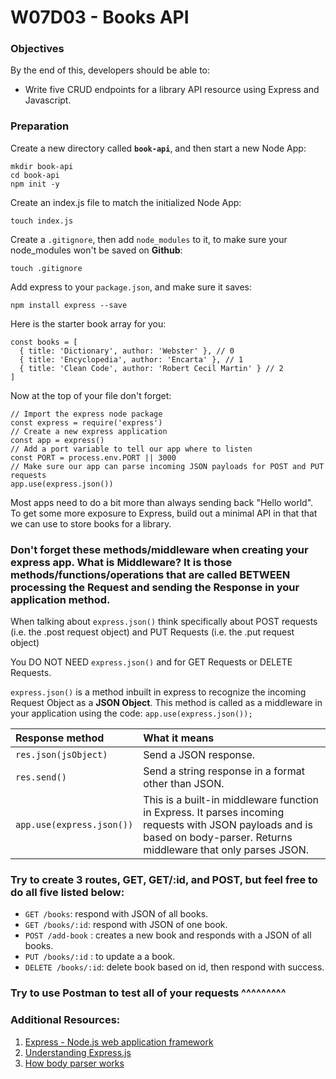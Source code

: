 # W07D03 - Books API

### Objectives

By the end of this, developers should be able to:

* Write five CRUD endpoints for a library API resource using Express and Javascript.

### Preparation

Create a new directory called **`book-api`**, and then start a new Node App:

```text
mkdir book-api
cd book-api
npm init -y
```

Create an index.js file to match the initialized Node App:

```text
touch index.js
```

Create a `.gitignore`, then add `node_modules` to it, to make sure your node\_modules won't be saved on **Github**:

```text
touch .gitignore
```

Add express to your `package.json`, and make sure it saves:

```text
npm install express --save
```

Here is the starter book array for you:

```text
const books = [
  { title: 'Dictionary', author: 'Webster' }, // 0
  { title: 'Encyclopedia', author: 'Encarta' }, // 1
  { title: 'Clean Code', author: 'Robert Cecil Martin' } // 2
]

```

Now at the top of your file don't forget:

```text
// Import the express node package
const express = require('express')
// Create a new express application
const app = express()
// Add a port variable to tell our app where to listen
const PORT = process.env.PORT || 3000
// Make sure our app can parse incoming JSON payloads for POST and PUT requests
app.use(express.json())
```

Most apps need to do a bit more than always sending back "Hello world". To get some more exposure to Express, build out a minimal API in that that we can use to store books for a library.

### **Don't forget these methods/middleware when creating your express app.** What is Middleware? It is those methods/functions/operations that are called BETWEEN processing the Request and sending the Response in your application method.

When talking about `express.json()` think specifically about POST requests \(i.e. the .post request object\) and PUT Requests \(i.e. the .put request object\)

You DO NOT NEED `express.json()` and for GET Requests or DELETE Requests.

 `express.json()` is a method inbuilt in express to recognize the incoming Request Object as a **JSON Object**. This method is called as a middleware in your application using the code: `app.use(express.json());`

| Response method | What it means |
| :--- | :--- |
| `res.json(jsObject)` | Send a JSON response. |
| `res.send()` | Send a string response in a format other than JSON. |
| `app.use(express.json())` | This is a built-in middleware function in Express. It parses incoming requests with JSON payloads and is based on body-parser. Returns middleware that only parses JSON. |

### **Try to create 3 routes, GET, GET/:id, and POST, but feel free to do all five listed below:**

* `GET /books`: respond with JSON of all books.
* `GET /books/:id`: respond with JSON of one book.
* `POST /add-book` : creates a new book and responds with a JSON of all books.
* `PUT /books/:id` : to update a a book.
* `DELETE /books/:id`: delete book based on id, then respond with success.

###  **Try to use Postman to test all of your requests ^^^^^^^^^**

### **Additional Resources:**

1. [Express - Node.js web application framework](http://expressjs.com/)
2. [Understanding Express.js](https://evanhahn.com/understanding-express/)
3. [How body parser works](https://medium.com/@adamzerner/how-bodyparser-works-247897a93b90)

